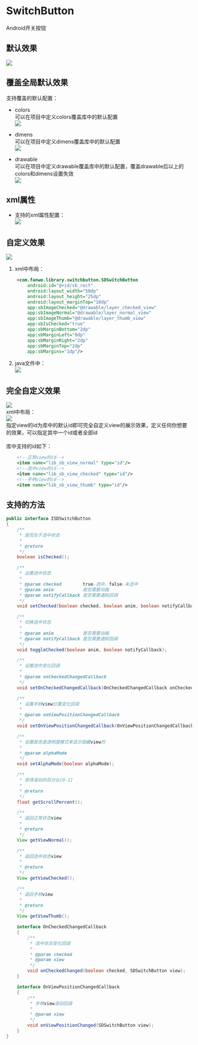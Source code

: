 # SwitchButton
Android开关按钮

## 默认效果
![](http://thumbsnap.com/i/KBISOucv.gif?0705)

## 覆盖全局默认效果
支持覆盖的默认配置：<br>
* colors <br>
可以在项目中定义colors覆盖库中的默认配置<br>
![](http://thumbsnap.com/i/VJIMDfDU.png?0706)<br>

* dimens <br>
可以在项目中定义dimens覆盖库中的默认配置<br>
![](http://thumbsnap.com/i/RoMc4bVA.png?0706)<br>

* drawable <br>
可以在项目中定义drawable覆盖库中的默认配置，覆盖drawable后以上的colors和dimens设置失效<br>
![](http://thumbsnap.com/i/vErZPQhN.png?0706)<br>

## xml属性
* 支持的xml属性配置：<br>
![](http://thumbsnap.com/i/4DrNGJt9.png?0706)<br>

## 自定义效果
![](http://thumbsnap.com/i/YS9spIQs.gif?0706)<br>

1. xml中布局：<br>
```Xml
    <com.fanwe.library.switchbutton.SDSwitchButton
        android:id="@+id/sb_rect"
        android:layout_width="50dp"
        android:layout_height="25dp"
        android:layout_marginTop="10dp"
        app:sbImageChecked="@drawable/layer_checked_view"
        app:sbImageNormal="@drawable/layer_normal_view"
        app:sbImageThumb="@drawable/layer_thumb_view"
        app:sbIsChecked="true"
        app:sbMarginBottom="2dp"
        app:sbMarginLeft="0dp"
        app:sbMarginRight="2dp"
        app:sbMarginTop="2dp"
        app:sbMargins="1dp"/>
```
2. java文件中：<br>
![](http://thumbsnap.com/s/9xlaALzm.png?0706)<br>

## 完全自定义效果
![](http://thumbsnap.com/i/4jo7RqHa.gif?0706)<br>
xml中布局：<br>
![](http://thumbsnap.com/i/8Z9dbQ1f.png?0706)<br>
指定view的id为库中的默认id即可完全自定义view的展示效果，定义任何你想要的效果，可以指定其中一个id或者全部id<br>
<br>
库中支持的id如下：
```Xml
    <!--正常view的id-->
    <item name="lib_sb_view_normal" type="id"/>
    <!--选中view的id-->
    <item name="lib_sb_view_checked" type="id"/>
    <!--手柄view的id-->
    <item name="lib_sb_view_thumb" type="id"/>
```

## 支持的方法
```Java
public interface ISDSwitchButton
{
    /**
     * 是否处于选中状态
     *
     * @return
     */
    boolean isChecked();

    /**
     * 设置选中状态
     *
     * @param checked        true-选中，false-未选中
     * @param anim           是否需要动画
     * @param notifyCallback 是否需要通知回调
     */
    void setChecked(boolean checked, boolean anim, boolean notifyCallback);

    /**
     * 切换选中状态
     *
     * @param anim           是否需要动画
     * @param notifyCallback 是否需要通知回调
     */
    void toggleChecked(boolean anim, boolean notifyCallback);

    /**
     * 设置选中变化回调
     *
     * @param onCheckedChangedCallback
     */
    void setOnCheckedChangedCallback(OnCheckedChangedCallback onCheckedChangedCallback);

    /**
     * 设置手柄view位置变化回调
     *
     * @param onViewPositionChangedCallback
     */
    void setOnViewPositionChangedCallback(OnViewPositionChangedCallback onViewPositionChangedCallback);

    /**
     * 设置是否是透明度模式来显示隐藏view的
     *
     * @param alphaMode
     */
    void setAlphaMode(boolean alphaMode);

    /**
     * 获得滚动的百分比[0-1]
     *
     * @return
     */
    float getScrollPercent();

    /**
     * 返回正常状态view
     *
     * @return
     */
    View getViewNormal();

    /**
     * 返回选中状态view
     *
     * @return
     */
    View getViewChecked();

    /**
     * 返回手柄view
     *
     * @return
     */
    View getViewThumb();

    interface OnCheckedChangedCallback
    {
        /**
         * 选中状态变化回调
         *
         * @param checked
         * @param view
         */
        void onCheckedChanged(boolean checked, SDSwitchButton view);
    }

    interface OnViewPositionChangedCallback
    {
        /**
         * 手柄view滚动回调
         *
         * @param view
         */
        void onViewPositionChanged(SDSwitchButton view);
    }
}
```
